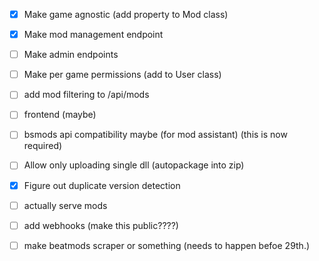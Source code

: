 - [x] Make game agnostic (add property to Mod class)
- [x] Make mod management endpoint
- [ ] Make admin endpoints
- [ ] Make per game permissions (add to User class)
- [ ] add mod filtering to /api/mods


- [ ] frontend (maybe)
- [ ] bsmods api compatibility maybe (for mod assistant) (this is now required)


- [ ] Allow only uploading single dll (autopackage into zip)
- [x] Figure out duplicate version detection
- [ ] actually serve mods
- [ ] add webhooks (make this public????)


- [ ] make beatmods scraper or something (needs to happen befoe 29th.)
